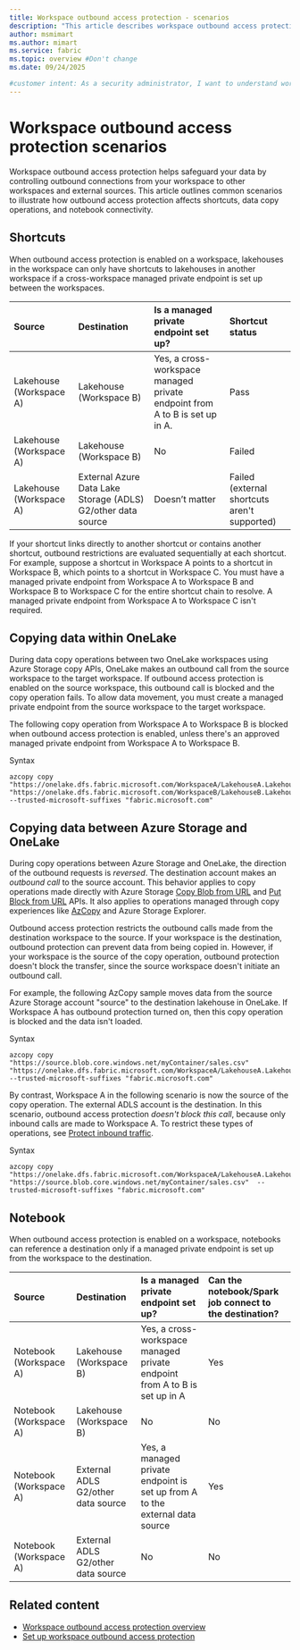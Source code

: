 ```yaml
---
title: Workspace outbound access protection - scenarios
description: "This article describes workspace outbound access protection in several scenarios."
author: msmimart
ms.author: mimart
ms.service: fabric
ms.topic: overview #Don't change
ms.date: 09/24/2025

#customer intent: As a security administrator, I want to understand workspace outbound access protection scenarios so that I can configure secure data access and movement between workspaces and external sources.
---
```


# Workspace outbound access protection scenarios

Workspace outbound access protection helps safeguard your data by controlling outbound connections from your workspace to other workspaces and external sources. This article outlines common scenarios to illustrate how outbound access protection affects shortcuts, data copy operations, and notebook connectivity.

## Shortcuts

When outbound access protection is enabled on a workspace, lakehouses in the workspace can only have shortcuts to lakehouses in another workspace if a cross-workspace managed private endpoint is set up between the workspaces.

| Source | Destination | Is a managed private endpoint set up? | Shortcut status |
|:-|:-|:-|:-|
| Lakehouse (Workspace A) | Lakehouse (Workspace B) | Yes, a cross-workspace managed private endpoint from A to B is set up in A. | Pass |
| Lakehouse (Workspace A) | Lakehouse (Workspace B) | No | Failed |
| Lakehouse (Workspace A) | External Azure Data Lake Storage (ADLS) G2/other data source | Doesn’t matter | Failed (external shortcuts aren't supported) |

If your shortcut links directly to another shortcut or contains another shortcut, outbound restrictions are evaluated sequentially at each shortcut. For example, suppose a shortcut in Workspace A points to a shortcut in Workspace B, which points to a shortcut in Workspace C. You must have a managed private endpoint from Workspace A to Workspace B and Workspace B to Workspace C for the entire shortcut chain to resolve. A managed private endpoint from Workspace A to Workspace C isn't required. 

## Copying data within OneLake 

During data copy operations between two OneLake workspaces using Azure Storage copy APIs, OneLake makes an outbound call from the source workspace to the target workspace. If outbound access protection is enabled on the source workspace, this outbound call is blocked and the copy operation fails. To allow data movement, you must create a managed private endpoint from the source workspace to the target workspace. 

The following copy operation from Workspace A to Workspace B is blocked when outbound access protection is enabled, unless there's an approved managed private endpoint from Workspace A to Workspace B.

Syntax
```azcopy
azcopy copy "https://onelake.dfs.fabric.microsoft.com/WorkspaceA/LakehouseA.Lakehouse/Files/sales.csv" "https://onelake.dfs.fabric.microsoft.com/WorkspaceB/LakehouseB.Lakehouse/Files/sales.csv" --trusted-microsoft-suffixes "fabric.microsoft.com"
```

## Copying data between Azure Storage and OneLake

During copy operations between Azure Storage and OneLake, the direction of the outbound requests is *reversed*. The destination account makes an *outbound call* to the source account. This behavior applies to copy operations made directly with Azure Storage [Copy Blob from URL](/rest/api/storageservices/copy-blob-from-url) and [Put Block from URL](/rest/api/storageservices/put-block-from-url) APIs. It also applies to operations managed through copy experiences like [AzCopy](/azure/storage/common/storage-use-azcopy-v10) and Azure Storage Explorer. 

Outbound access protection restricts the outbound calls made from the destination workspace to the source. If your workspace is the destination, outbound protection can prevent data from being copied in. However, if your workspace is the source of the copy operation, outbound protection doesn't block the transfer, since the source workspace doesn't initiate an outbound call.

For example, the following AzCopy sample moves data from the source Azure Storage account "source" to the destination lakehouse in OneLake. If Workspace A has outbound protection turned on, then this copy operation is blocked and the data isn't loaded. 

Syntax
```azcopy
azcopy copy "https://source.blob.core.windows.net/myContainer/sales.csv" "https://onelake.dfs.fabric.microsoft.com/WorkspaceA/LakehouseA.Lakehouse/Files/sales.csv" --trusted-microsoft-suffixes "fabric.microsoft.com"
```

By contrast, Workspace A in the following scenario is now the source of the copy operation. The external ADLS account is the destination. In this scenario, outbound access protection *doesn't block this call*, because only inbound calls are made to Workspace A. To restrict these types of operations, see [Protect inbound traffic](protect-inbound-traffic.md).

Syntax
```azcopy
azcopy copy "https://onelake.dfs.fabric.microsoft.com/WorkspaceA/LakehouseA.Lakehouse/Files/sales.csv" "https://source.blob.core.windows.net/myContainer/sales.csv"  --trusted-microsoft-suffixes "fabric.microsoft.com"
```

## Notebook

When outbound access protection is enabled on a workspace, notebooks can reference a destination only if a managed private endpoint is set up from the workspace to the destination.

| Source | Destination | Is a managed private endpoint set up? | Can the notebook/Spark job connect to the destination? |
|:--|:--|:--|:--|
| Notebook (Workspace A) | Lakehouse (Workspace B) | Yes, a cross-workspace managed private endpoint from A to B is set up in A | Yes |
| Notebook (Workspace A) | Lakehouse (Workspace B) | No | No |
| Notebook (Workspace A) | External ADLS G2/other data source | Yes, a managed private endpoint is set up from A to the external data source | Yes |
| Notebook (Workspace A) | External ADLS G2/other data source | No | No | 

## Related content

- [Workspace outbound access protection overview](./workspace-outbound-access-protection-overview.md)
- [Set up workspace outbound access protection](./workspace-outbound-access-protection-set-up.md)
